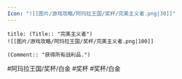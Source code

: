 ```yaml
---
Icon: "![[图片/游戏攻略/阿玛拉王国/奖杯/完美主义者.png|30]]"
---
```

```ad-common-platinum-trophy
title: (Title:: "完美主义者")
![[图片/游戏攻略/阿玛拉王国/奖杯/完美主义者.png|100]]

(Comment:: "获得所有战利品.")
```

#阿玛拉王国/奖杯/白金 #奖杯 #奖杯/白金
